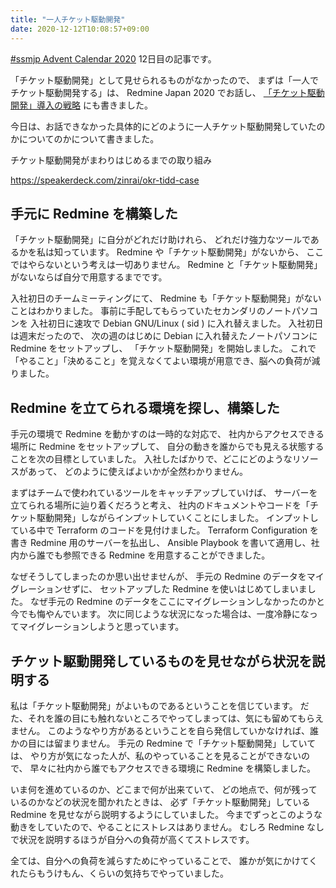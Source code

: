 ```yaml
---
title: "一人チケット駆動開発"
date: 2020-12-12T10:08:57+09:00
---
```


[#ssmjp Advent Calendar 2020](https://adventar.org/calendars/5210) 12日目の記事です。

「チケット駆動開発」として見せられるものがなかったので、
まずは「一人でチケット駆動開発する」は、 Redmine Japan 2020 でお話し、
[「チケット駆動開発」導入の戦略](../ssmjp-advent-calendar-2020-day8) にも書きました。

今日は、お話できなかった具体的にどのように一人チケット駆動開発していたのかについてのかについて書きました。

チケット駆動開発がまわりはじめるまでの取り組み

https://speakerdeck.com/zinrai/okr-tidd-case

## 手元に Redmine を構築した

「チケット駆動開発」に自分がどれだけ助けれら、
どれだけ強力なツールであるかを私は知っています。
Redmine や「チケット駆動開発」がないから、
ここではやらないという考えは一切ありません。
Redmine と「チケット駆動開発」がないならば自分で用意するまでです。

入社初日のチームミーティングにて、
Redmine も「チケット駆動開発」がないことはわかりました。
事前に手配してもらっていたセカンダリのノートパソコンを
入社初日に速攻で Debian GNU/Linux ( sid ) に入れ替えました。
入社初日は週末だったので、
次の週のはじめに Debian に入れ替えたノートパソコンに Redmine をセットアップし、
「チケット駆動開発」を開始しました。
これで「やること」「決めること」を覚えなくてよい環境が用意でき、脳への負荷が減りました。

## Redmine を立てられる環境を探し、構築した

手元の環境で Redmine を動かすのは一時的な対応で、
社内からアクセスできる場所に Redmine をセットアップして、
自分の動きを誰からでも見える状態することを次の目標としていました。
入社したばかりで、どこにどのようなリソースがあって、
どのように使えばよいかが全然わかりません。

まずはチームで使われているツールをキャッチアップしていけば、
サーバーを立てられる場所に辿り着くだろうと考え、
社内のドキュメントやコードを「チケット駆動開発」しながらインプットしていくことにしました。
インプットしている中で Terraform のコードを見付けました。
Terraform Configuration を書き Redmine 用のサーバーを払出し、
Ansible Playbook を書いて適用し、社内から誰でも参照できる Redmine を用意することができました。

なぜそうしてしまったのか思い出せませんが、
手元の Redmine のデータをマイグレーションせずに、
セットアップした Redmine を使いはじめてしまいました。
なぜ手元の Redmine のデータをここにマイグレーションしなかったのかと今でも悔やんでいます。
次に同じような状況になった場合は、一度冷静になってマイグレーションしようと思っています。

## チケット駆動開発しているものを見せながら状況を説明する

私は「チケット駆動開発」がよいものであるということを信じています。
だた、それを誰の目にも触れないところでやってしまっては、気にも留めてもらえません。
このようなやり方があるということを自ら発信していかなければ、誰かの目には留まりません。
手元の Redmine で「チケット駆動開発」していては、
やり方が気になった人が、私のやっていることを見ることができないので、
早々に社内から誰でもアクセスできる環境に Redmine を構築しました。

いま何を進めているのか、どこまで何が出来ていて、
どの地点で、何が残っているのかなどの状況を聞かれたときは、
必ず「チケット駆動開発」している Redmine を見せながら説明するようにしていました。
今までずっとこのような動きをしていたので、やることにストレスはありません。
むしろ Redmine なしで状況を説明するほうが自分への負荷が高くてストレスです。

全ては、自分への負荷を減らすためにやっていることで、
誰かが気にかけてくれたらもうけもん、くらいの気持ちでやっていました。
